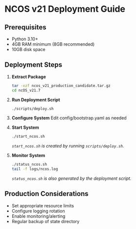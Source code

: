 # NCOS v21 Deployment Guide

## Prerequisites
 - Python 3.10+
- 4GB RAM minimum (8GB recommended)
- 10GB disk space

## Deployment Steps

1. **Extract Package**
   ```bash
   tar -xzf ncos_v21_production_candidate.tar.gz
   cd ncOS_v21.7
   ```

2. **Run Deployment Script**
   ```bash
   ./scripts/deploy.sh
   ```

3. **Configure System**
   Edit config/bootstrap.yaml as needed

4. **Start System**
   ```bash
   ./start_ncos.sh
   ```
   *`start_ncos.sh` is created by running `scripts/deploy.sh`.*

5. **Monitor System**
   ```bash
   ./status_ncos.sh
   tail -f logs/ncos.log
   ```
   *`status_ncos.sh` is also generated by the deployment script.*

## Production Considerations
- Set appropriate resource limits
- Configure logging rotation
- Enable monitoring/alerting
- Regular backup of state directory
